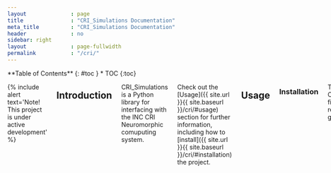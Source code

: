 ```yaml
---
layout              : page
title               : "CRI_Simulations Documentation"
meta_title          : "CRI_Simulations Documentation"
header              : no
sidebar: right
layout              : page-fullwidth
permalink           : "/cri/"
---
```


<div class="row">
<div class="medium-4 medium-push-8 columns" markdown="1">
<div class="panel radius" markdown="1">
**Table of Contents**
{: #toc }
*  TOC
{:toc}
</div>
</div><!-- /.medium-4.columns -->

<div class="medium-8 medium-pull-4 columns" markdown="1">
  
{% include alert text='Note! This project is under active development' %}
  
## Introduction 
  
  CRI_Simulations is a Python library for interfacing with the INC CRI Neuromorphic comuputing system. 
  
  Check out the [Usage]({{ site.url }}{{ site.baseurl }}/cri/#usage) section for further information, including how to [install]({{ site.url }}{{ site.baseurl }}/cri/#installation) the project.
  
## Usage
  
### Installation
  
  To use CRI_Simulation, first clone the repository from git:
  
  {% include alert terminal='git clone git@github.com:Integrated-Systems-Neuroengineering/CRI_Simulations.git' %}
  
  Next create a python environment with the necessary dependencies using conda:
  
  {% include alert terminal='cd CRI_Simulations.git <br> conda env create -f condaenv.yaml <br>   conda activate CRI_Simulations' %}
  
  Finally, make sure to copy the adxdma_dump binary into the top directory of the CRI_Simulations repository.
  
### Basic Usage
  
  A few steps are required in order to run a baisc network.

  First configure the parameters in [config.yaml]({{ site.url }}{{ site.baseurl }}/cri/#configyaml) and [FPGA_Execution/config.yaml]({{ site.url }}{{ site.baseurl }}/cri/#fpgaexecutionconfigyaml).

  Second specify your input and connections in inputs.txt and connections.txt .

  Next within `justin_test.py` edit the second argument of the initialization of fpga_compiler to match the number of neurons in the network and edit the arguments to `write_parameters()` to match with the desired neuron model, neuron threshold, number of outputs (number of neurons) in the network, and number of inputs (number of axons) in the network. Finally edit `num_time_steps` in `justin_test.py` to reflect the desired number of timesteps you wish to run the network for.

  Once the proper parameters are set in the two yaml files and justin_test.py a full execution of the network can be run by `python justin_test.py`. This will read in the connections in [connections.txt]({{ site.url }}{{ site.baseurl }}/cri/#inputs), correctly program HBM on the FPGA, and run the network stepwise providing the appropriate input specified in [inputs.txt]({{ site.url }}{{ site.baseurl }}/cri/#inputs) before each timestep. After each timestep of execution the membrane potentials for all neurons in the network will be printed to terminal.
  
## Intermediate Representation Format
  
### Connections
  
  specify the connection representation
  
### Inputs
  
  specify the connection representation
  
## Architectural Details
  
### PCI-e Command Specifications
  
 **Write Network Parameters**
  
  | Bits  | 0:16 | 17:33 |  34:69 |  70:71 | 72:503 |  504:511 |
| ------------- | ------------- | ------------- | ------------- | ------------- | ------------- | ------------- |
| Content  | Number of Inputs  |  Number of Outputs  |  Threshold  |  Neuron Model  |  Zeros  |  Command: 0x04  |
  
  **Send Input**
  
  | Bits  | 0:510 | 504 |  404:511 |  512:1023 |
| ------------- | ------------- | ------------- | ------------- | ------------- |
| Content  | Zeros  |  1  |  Zeros  |  One Hot Encoding of Active Axons  |
  
**Request Read From HBM**
  
  | Bits  | 0:255 | 256:278 |  279  |  280:503 |  504:511 |
  | ------------- | ------------- | ------------- | ------------- | ------------- | ------------- |
  |  Content  | Zeros  |  Row Address  |  0  |  Zeros  |  0x02  |
  
  **Flush Read From HBM**
  
  |  Bits  |  0:8  |
  | --- | --- |
  |  Content  |  0x04  |

  Format of the read flushed from HBM is as follows: 
  
  | Bits  | 0:255 | 256:495 |  496:511 |
| ------------- | ------------- | ------------- | ------------- |
| Content  |  Data  |  Zeros  |  0xBBBB  |

  **Write HBM**
  
  | Bits  | 0:255 | 256:278 |  279 |  280:503 |  504:511 |
| ------------- | ------------- | ------------- | ------------- | ------------- | ------------- |
| Content  | Data  |  Row Address  |  1  |  Zeros  |  0x02  |
  
  **Request Read from URAM**
  
  | Bits  | 0:35 | 36:48 |  49:52 |  53 |  504:511 |
| ------------- | ------------- | ------------- | ------------- | ------------- | ------------- |
| Content  | Zeros  |  Neuron Row Address  |  Neuron Column Address  |  0  |  0x03  |
  
  **Flush Read From URAM**
  
  | Bits  | 0:8 |
| ------------- | ------------- |
| Content  | 0x04  |
  
  Format of the read flushed from URAM is as follows:
  
  | Bits  | 0:35 | 36:48 |  49:52 |  53:495 |  496:511 |
| ------------- | ------------- | ------------- | ------------- | ------------- | ------------- |
| Content  | Membrane Potential  |  Neuron Row  |  Neuron Column  |  Zeros  |  0xCCCC  |
  
  **Execute Time Step**
  
  | Bits  | 0:503 | 504:511 |
| ------------- | ------------- | ------------- |
| Content  | Zeros  | 0x01  |
  
### HBM Specifications
  
  HBM is segmented into three sections, one section to hold axon pointers, a section for neuron pointers, and a section for synapses. The different sections in HBM start at different addresses in the HBM. They are as below:
  
  Axon Base Address: 0 Neuron Base Address: 2<sup>14</sup> Synapse Base Address: 2<sup>15</sup>
  
  HBM is segmented into rows holding eight axons/neurons/synapses each. Since we arrange axons/neurons/synapses into groups of 16 each group of 16 axons/neurons/synapses occupies two adjacent rows in HBM. Within those 16 neuron groups axon and neuron pointers are arranged from zero to 15 where as synapses are arranged from 15 to zero. Axon and neuron pointers contain a starting address that refers to a row in the synapse space of HBM and a length value that determines the number of rows in the synapse section that contain the synapses for that neuron. Within the rows pointed to by an axon/neuron pointer synapses are arranged based on the index of their destination neuron. That is within a two row 16 synapse group synapses are placed at an index based of of their destination neuron modulo 16. So for example if the axon zero pointer points to Rows 0 and 1 of the synapse section and axon 0 has a single synapse to neuron 18 the synapse would be stored in the synapse two slot of the first two rows of the synapse portion of HBM.
  
  | **Axon Pointers**  |  |  |  |  |  |  |  |
| --- | --- | --- | --- | --- | --- | --- | --- |
| Axon 0 Pointer  | Axon 1 Pointer  |  Axon 2 Pointer  |  Axon 3 Pointer  |  Axon 4 Pointer  |  Axon 5 Pointer  |  Axon 6 Pointer  |  Axon 7 Pointer  |
  | Axon 8 Pointer  | Axon 9 Pointer  |  Axon 10 Pointer  |  Axon 11 Pointer  |  Axon 12 Pointer  |  Axon 13 Pointer  |  Axon 14 Pointer  |  Axon 15 Pointer  |
  | Axon 16 Pointer  | Axon 17 Pointer  |  Axon 18 Pointer  |  Axon 19 Pointer  |  Axon 20 Pointer  |  Axon 21 Pointer  |  Axon 22 Pointer  |  Axon 23 Pointer  |
  | Axon 24 Pointer  | Axon 25 Pointer  |  Axon 26 Pointer  |  Axon 27 Pointer  |  Axon 28 Pointer  |  Axon 29 Pointer  |  Axon 30 Pointer  |  Axon 31 Pointer  |
  | ⋮ | ⋮ | ⋮ | ⋮ | ⋮ | ⋮ | ⋮ | ⋮ |
  | **Neuron Pointers**  |  |  |  |  |  |  |  |
  | Neuron 0 Pointer  | Neuron 1 Pointer  |  Neuron 2 Pointer  |  Neuron 3 Pointer  |  Neuron 4 Pointer  |  Neuron 5 Pointer  |  Neuron 6 Pointer  |  Neuron 7 Pointer  |
  | Neuron 8 Pointer  | Neuron 9 Pointer  |  Neuron 10 Pointer  |  Neuron 11 Pointer  |  Neuron 12 Pointer  |  Neuron 13 Pointer  |  Neuron 14 Pointer  |  Neuron 15 Pointer  |
  | ⋮ | ⋮ | ⋮ | ⋮ | ⋮ | ⋮ | ⋮ | ⋮ |
  | **Synapses**  |  |  |  |  |  |  |  |
  | Synapse 15  | Synapse 14  |  Synapse 13  |  Synapse 12  |  Synapse 11  |  Synapse 10  |  Synapse 9  |  Synapse 8  |
  | Synapse 7  | Synapse 6  |  Synapse 5  |  Synapse 4  |  Synapse 3  |  Synapse 2  |  Synapse 1  |  Synapse 0  |
  | Synapse 15  | Synapse 14  |  Synapse 13  |  Synapse 12  |  Synapse 11  |  Synapse 10  |  Synapse 9  |  Synapse 8  |
  | Synapse 7  | Synapse 6  |  Synapse 5  |  Synapse 4  |  Synapse 3  |  Synapse 2  |  Synapse 1  |  Synapse 0  |
  
  Within the overall HBM layout axon pointers, neuron pointers, and synapses are represented as 32 bits of data arranged as follows:
  
  **Axon and Neuron Pointers**
  
  | Bits  | 0:22 | 23:31 |
| ------------- | ------------- | ------------- |
| Content  | Pointer Address  | Pointer Length  |

  **Synapse Format**
  
  | Bits  | 0:15 | 16:28 |  29:31 |
| ------------- | ------------- | ------------- | ------------- |
| Content  | Weight | Address  | Opcode  |
  
  **Spike Format**
  
  | Bits  | 0:15 | 16:28 |  29:31 |
| ------------- | ------------- | ------------- | ------------- |
| Content  | Spike Data  |  Address  | Opcode  |
  
  
## API
  
### compile_network module
  
  {% include alert text='compile_network.compileNetwork()' %}
  
  Creates simulation and FPGA data structures:
  
  Creates a representation of the axon pointers, neuron pointers, and synapse weights in HBM memory both in the format used to produce the commands to program the actual FPGA and in the format expected by the hardware simulator.
  
  `inputdict`
  Dictionary specifying inputs to the network. Key, Time Step Value, TODO are these axons or neurons
  
  `hbmdict`
  Dictionary specifying the hbm structure for each core expected by the hardware simulator. Key: core number Value: tuple of (pointer,data) where pointer is a numpy array and data is a list of lists of tuples.
  
  `outputsdict`
  TODO: I’m not sure what the outputs are for
  
  `axonLengthint`
  number of axons specified in the network
  
  {% include alert text='compile_network.external_input_optimization()' %}
  
  {% include alert text="compile_network.load_network(<em>input='test_inputs.txt', connex='test_connectivity.txt', output='out.txt'</em>)" %}
  
  Loads the network specification.
  
  This function loads the inputs and connections specified for the network. Also determines the number of FPGA cores to be used.
  
  `Parameters`
  * **input** *(str, optional)* – Path to file specifying network inputs. (the default is the path in config.yaml)
  * **connex** *(str, optional)* – Path to file specifying network connections. (the default is the path in config.yaml)
  
  `Returns`
  * **axons** *(dict)* – Dictionary specifying axons in the network. Key: axon number Value: Synapse Weights
  * **connections** *(dict)* – Dictionary specifying neurons in the network. Key: Neuron Number Value: Synapse Weights
  * **inputs** *(dict)* – Dictionary specifying inputs to the network. Key, Time Step Value, axon
  * **outputs** *(dict)* – TODO: I’m not sure what the outputs are for. I belive it’s unused
  * **ncores** *(int)* – The number of cores peresent in the CRI system
  
  {% include alert text='compile_network.main()' %}
  
  {% include alert text='compile_network.map_to_hbm(<em>axons, network, input, assignment, n_cores</em>)' %}
  
  {% include alert text='compile_network.map_to_hbm_fpga(<em>axons, network, input, assignment, n_cores, to_fpga=True</em>)' %}
  Creates HBM Data Structure
  
  Creates a representation of the axon pointers, neuron pointers, and synapse weights in HBM memory
  
  `Parameters`
  * **axons** *(dict)* – Dictionary specifying axons in the network. Key: axon number Value: Synapse Weights
  *  **network** *(dict)* – Dictionary specifying neurons in the network. Key: Neuron Number Value: Synapse Weights
  *  **inputs** *(dict)* – Dictionary specifying inputs to the network. Key: Time Step Value: TODO are these axons or neurons
  *  **assignment** *(dict)* – Dictionary specifying neurons mapped to each core. Key: core number Value: tuple of (neuron number, core number)
  *  **n_cores** *(int)* – The number of cores peresent in the CRI system
  *  **to_fpga** *(bool, optional)* – This parameter is depracated and has no effect. (the default is True)
  
  `Returns`
  
  **hbm** – Dictionary specifying the structure of data in memory for each core. Key: core number Value: tuple of (pointer,data) where pointer is a numpy array of tuples representing offsets into hbm memory and data is a list of lists tuples representing synapses.
  
  `Return type` dict
  
  {% include alert text='compile_network.partition(<em>network, n_cores</em>)' %}
  Creates adjacency list
  
  Uses the partitioning algorithm to partition the neurons in the network and return core assignments
  
  `Parameters`
  *  **network** *(dict)* – Dictionary specifying neurons in the network. Key: Neuron Number Value: Synapse Weights
  *  **n_cores** *(int)* – The number of cores peresent in the CRI system
  
  `Returns`
  
  Dictionary specifying neurons mapped to each core. Key: core number Value: tuple of (neuron number, core number)
  
  `Return type` dict
  
### FPGA_Execution.fpga_compiler module
  
  {% include alert text='<em>class</em> FPGA_Execution.fpga_compiler.fpga_compiler(<em>data, N_neurons</em>)' %}
  
  Bases: `object`
  
  Produces the needed adxdma dump scripts of a given network to program HBM
  
  `input`
  The inputs to the network for each timestep. Key, timestep value, list of axons <br/>
  Type: dict
  
  `axon_ptrs`
  Array of tuples pointing to the rows containing the synapses for the corresponding Axon.<br/>
  Type: dict
  
  `Each tuple is (start row, end row).`
  
  `neuron_ptrs`
  Array of tuples pointing to the rows containing the synapses for the corresponding Axon. <br/>
  Type: numpy array
  
  `Each tuple is (start row, end row).`
  
  `synapses`
  List of tuples corresponding to synapses. Each tuple is (oncore/offcore bit, synapse address (row index of destination neuron pointer in HBM calculated as floor(destination neuron index / number of neuron groups)), weight) <br/>
  Type: list
  
  `HBM_WRITE_CMD`<br/>
  Type: str
  
  `HBM_OP_RW`
  OP code to read/write to hbm vie PCie<br/>
  Type: str
  
  `NRN_BASE_ADDR`
  Starting address of neuron pointers in HBM <br/>
  Type: int
  
  `SYN_BASE_ADDR`
  Starting address of synapses in HBM <br/>
  Type: int
  
  `PTR_ADDR_BITS`
  Number of bits used to represent pointer starting address </br>
  Type: int
  
  `PTR_LEN_BITS`
  Number of bits used to represent the number of rows of synapses a pointer corresponds to 
  
  `SYN_OP_BITS`
  Number of bits used to represent synapse opcode
  
  `SYN_ADDR_BITS`
  Number of bits used to represent synapse address
  
  `SYN_WEIGHT_BITS`
  Number of bits used to represent synapse weight
  
  `AXN_BASE_ADDR= 0`
  
  `HBM_OP_RW= '0200000000000000000000000000000000000000000000000000000000'`
  
  `HBM_WRITE_CMD= 'sudo ./adxdma_dmadump wb 0 0'`
  
  `NRN_BASE_ADDR= 16384`
  
  `PTR_ADDR_BITS= 23`
  
  `PTR_LEN_BITS= 9`
  
  `SYN_ADDR_BITS= 13`
  
  `SYN_BASE_ADDR= 32768`
  
  `SYN_OP_BITS= 3`
  
  `SYN_WEIGHT_BITS= 16`
  
  `WRITE= '01000000000000000000000000000000000000000000000000000000000000000000000000000000000000000000000000000000000000000000000000000000'`
  
  `create_axon_ptrs()`
  Creates the necessary adxdma_dump commands to program the axon pointers into HBM
  
  Returns <br/>
  * *script* – The bash commands to run to program the axon pointers in HBM
  
  Return type: str
  
  `create_input_script(*num_timesteps, n_inputs, filename*)`
  
  `create_neuron_ptrs()`
  Creates the necessary data arguments to pass to the adxdma_dump commands to program the neuron pointers into HBM. Data arguments for multiple adxdma_dump commands are seperated by new line characters
  
  Returns  <br/>
  * **script** (*str*) – The data arguments to provide to a series of adxdma_dump commands. Data arguments for successive adxdma_dump commands
  * *are seperated by newline characters*
  
  `create_script(*fname*)`
  Generates the bash file to program HBM for the current network 
  
  Generates the bash file needed to program the axon pointers, neuron pointers, and synapses into hbm
  
  Parameters <br/>
  * **fname** (*int*) – The filename to write the script to
  
  `create_synapses()`
  Creates the necessary adxdma_dump commands to program the synapses into HBM
  
  Returns <br/> 
  * **script** – The bash commands to run to program the synapses in HBM
  
  Return type: str
  
  `gen_input(*time_step*)`
  
  `gen_input2(*time_step*)`
  Generates the input command for a given time step <br/>
  
  Generates the necesary bash command to run to provide inputs to the network for a given timestep
  
  Parameters <br/>
  * **time_step** (*int*) – The timestep you wish to generate the input command for
  
  Returns <br/>
  * **command** – The bash command to run to send the input to the FPGA
  
  Return type: str
  
  `txt2script(*cmd_str*)`
  Converts a string of hex characters into the correct format to suppyl to the adxdma dump command.
  
  Given a string of hex characters with the left most character containing the MSB create a string of pairs of hex characters representing bytes with the leftmost byte contanining the LSB in the format expected by the adxdma_dmadump binary for the data argument.
  
  Parameters <br/>
  * **cmd_str** (*str*) – The string of hexidecimal characters to format. The first character represents the hex character containing the MSB
  
  Returns <br/>
  * script_txt – The formated string of bytes
  
  Return type: str
  
  {% include alert text='FPGA_Execution.fpga_compiler.main()' %}
  
  {% include alert text='FPGA_Execution.fpga_compiler.text2script(<em>self, cmd_str</em>)' %}
  
  Converts a string of hex characters into the correct format to suppyl to the adxdma dump command.
  
  Given a string of hex characters with the left most character containing the MSB create a string of pairs of hex characters representing bytes with the leftmost byte contanining the LSB in the format expected by the adxdma_dmadump binary for the data argument.
  
  `Parameters` <br/>
  * **cmd_str** (*str*) – The string of hexidecimal characters to format. The first character represents the hex character containing the MSB
  
  `Returns` <br/>
  * **script_txt** – The formated string of bytes
  
  `Return Type` str
  
  
### FPGA_Execution.fpga_controller module
  
  {% include alert text='FPGA_Execution.fpga_controller.clear()' %}
  This function clears the membrane potentials on the fpga.
  
  {% include alert text='FPGA_Execution.fpga_controller.execute()' %}
  Runs a single step of the network and prints “executing a Timestep: ” to the terminal
  
  {% include alert text='FPGA_Execution.fpga_controller.execute_step()' %}
  Duplicate of execute() without printing to terminal
  
  {% include alert text='FPGA_Execution.fpga_controller.flush_reads()' %}
  Flushes any remaining reads from the FPGA
  
  **Notes**
  
  This function currently does not work and appears to cause issues with successive operations interacting with the FPGA
  
  {% include alert text='FPGA_Execution.fpga_controller.load()' %}
  Reads configuration values from yaml file.
  
  Populates the global variables `n_internal`, `n_inputs`, and `inputs` with the values of the corresponding keys in config.yaml. `n_internal` is the number of neurons in the network, `n_inputs` is the number of axons, `inputs` is a list of inputs to the network at different time steps. We may no longer use the input values read from the yaml file.
  
  {% include alert text='FPGA_Execution.fpga_controller.read()' %}
  
  This function reads in the membrane potentials from the fpga.
  
  {% include alert text='FPGA_Execution.fpga_controller.read_membranes(<em>string</em>)' %}
  Caluclates and prints the membrane potentials corresponding to a PCIe packet from the FPGA
  
  Given the packet returned by a PCIe read from URAM this function calculates the neuron index and membrane potential of the neruon represented by the PCIe packet and prints those values to terminal
  
  `Parameters` <br/>
  * **string** (*str*) – The string returned by the PCIe command to read URAM
  
  {% include alert text='FPGA_Execution.fpga_controller.step_input(<em>command</em>)' %}
  
  This just runs a command formated to be run with bash
  
  {% include alert text='FPGA_Execution.fpga_controller.twos_comp(<em>val, bits</em>)' %}
  Compute the 2’s complement of int value val
  
  Takes the int casting of a two’s compliment binary string and the number of bytes in the binary string and returns the value of the two’s compliment representation correspondin to the original binary string.
  
  `Parameters` <br/>
  * **val** (*int*) – the binary stirng to compute the two’s compliment of casted to an int
  * **bits** (*int*) – the number of bits corresponding to the original binary representation of val
  
  `Returns`<br/>
  * **val** – the value of the original two’s compliment binary string
  
  `Return type` int
  
  {% include alert text='FPGA_Execution.fpga_controller.write_parameters(<em>neron_model, threshold, n_outputs, n_inputs</em>)' %}
  Writes the network parameters to the FPGA
  
  `Parameters` <br/>
  *  **neuron_model** (*int*) – The type of neuron model to use (1: incremental I&F, 2: leaky I&F, 3: non-leaky I&F)
  * **threshold** (*int*) – Neuron spike threshold
  * **n_outputs** (*int*) – The number of neurons in the network
  * **n_inputs** (*int*) – The number of axons in the network
  
## YAML Specifications
  
### config.yaml
  
### FPGA_Execution/config.yaml
  
</div><!-- /.medium-8.columns -->
</div><!-- /.row -->


